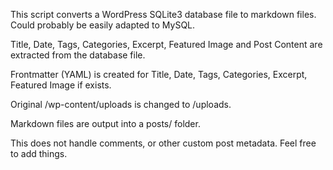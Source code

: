 This script converts a WordPress SQLite3 database file to markdown files.  Could probably be easily adapted to MySQL.

Title, Date, Tags, Categories, Excerpt, Featured Image and Post Content are extracted from the database file.

Frontmatter (YAML) is created for Title, Date, Tags, Categories, Excerpt, Featured Image if exists.

Original /wp-content/uploads is changed to /uploads.

Markdown files are output into a posts/ folder.

This does not handle comments, or other custom post metadata.  Feel free to add things.
